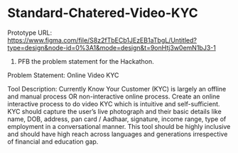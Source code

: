 # Standard-Chatered-Video-KYC
Prototype URL: https://www.figma.com/file/S8z2fTbECb1JEzEB1aTbgL/Untitled?type=design&node-id=0%3A1&mode=design&t=9onHtj3w0emN1bJ3-1

1. PFB the problem statement for the Hackathon.  

Problem Statement: Online Video KYC

Tool Description: Currently Know Your Customer (KYC) is largely an offline and manual process OR non-interactive online process. Create an online interactive process to do video KYC which is intuitive and self-sufficient. KYC should capture the user’s live photograph and their basic details like name, DOB, address, pan card / Aadhaar, signature, income range, type of employment in a conversational manner. This tool should be highly inclusive and should have high reach across languages and generations irrespective of financial and education gap. 
